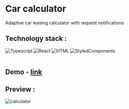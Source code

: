 # Car calculator

Adaptive car leasing calculator with request notifications


## Technology stack :
<img align="left" alt="Typescript" src="https://img.shields.io/badge/typescript-%23007ACC.svg?style=for-the-badge&logo=typescript&logoColor=white"/>
<img align="left" alt="React" src="https://img.shields.io/badge/react-%2320232a.svg?style=for-the-badge&logo=react&logoColor=%2361DAFB"/>
<img align="left" alt="HTML" src="https://img.shields.io/badge/html5-%23E34F26.svg?style=for-the-badge&logo=html5&logoColor=white"/>
<img align="left" alt="StyledComponents" src="https://img.shields.io/badge/Sass-CC6699?style=for-the-badge&logo=sass&logoColor=white"/>

<br />
<br />

## Demo - <a target="_blank" href="https://vocal-biscotti-91f940.netlify.app/">link</a>

## Preview :

![calculator](https://user-images.githubusercontent.com/72716607/193705747-9560a4eb-c129-425a-b7d4-bac2b70bb31b.gif)


